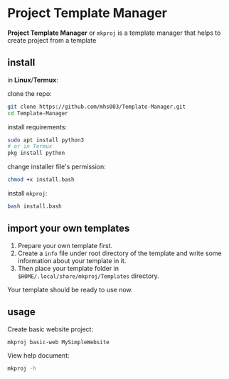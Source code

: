 Project Template Manager
=========================
**Project Template Manager** or `mkproj` is a template manager that helps to create project from a template

## install

in **Linux**/**Termux**:

clone the repo:
```bash
git clone https://github.com/mhs003/Template-Manager.git
cd Template-Manager 
```

install requirements:
```bash
sudo apt install python3
# or in Termux
pkg install python
```

change installer file's permission:
```bash
chmod +x install.bash
```

install `mkproj`:
```bash
bash install.bash
```

## import your own templates

1. Prepare your own template first.
2. Create a `info` file under root directory of the template and write some information about your template in it.
3. Then place your template folder in `$HOME/.local/share/mkproj/Templates` directory.

Your template should be ready to use now.

## usage

Create basic website project:
```bash
mkproj basic-web MySimpleWebsite
```

View help document:
```bash
mkproj -h
```
